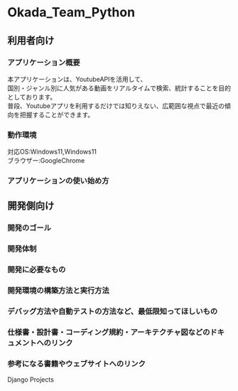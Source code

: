 # Okada_Team_Python
## 利用者向け
### アプリケーション概要
本アプリケーションは、YoutubeAPIを活用して、<br>
国別・ジャンル別に人気がある動画をリアルタイムで検索、統計することを目的としております。<br>
普段、Youtubeアプリを利用するだけでは知りえない、広範囲な視点で最近の傾向を把握することができます。

### 動作環境
対応OS:Windows11,Windows11<br>
ブラウザー:GoogleChrome

### アプリケーションの使い始め方


## 開発側向け
### 開発のゴール
### 開発体制
### 開発に必要なもの
### 開発環境の構築方法と実行方法
### デバッグ方法や自動テストの方法など、最低限知ってほしいもの
### 仕様書・設計書・コーディング規約・アーキテクチャ図などのドキュメントへのリンク
### 参考になる書籍やウェブサイトへのリンク
Django Projects
